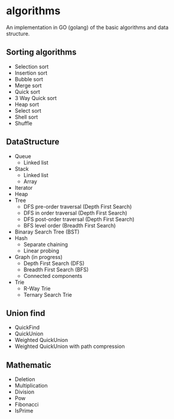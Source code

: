 # algorithms

An implementation in GO (golang) of the basic algorithms and data structure.

## Sorting algorithms
- Selection sort
- Insertion sort
- Bubble sort
- Merge sort
- Quick sort
- 3 Way Quick sort
- Heap sort
- Select sort
- Shell sort
- Shuffle  

## DataStructure
- Queue
  - Linked list
- Stack
  - Linked list
  - Array
- Iterator
- Heap
- Tree
  - DFS pre-order traversal (Depth First Search)
  - DFS in order traversal (Depth First Search)
  - DFS post-order traversal (Depth First Search)
  - BFS level order (Breadth First Search)
- Binaray Search Tree (BST)
- Hash
  - Separate chaining
  - Linear probing
- Graph (in progress)
  - Depth First Search (DFS)
  - Breadth First Search (BFS)
  - Connected components
- Trie
  - R-Way Trie
  - Ternary Search Trie

## Union find
- QuickFind
- QuickUnion
- Weighted QuickUnion
- Weighted QuickUnion with path compression

## Mathematic
- Deletion
- Multiplication
- Division
- Pow 
- Fibonacci
- IsPrime
